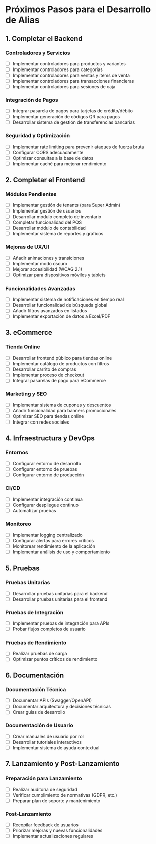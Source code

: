 # Próximos Pasos para el Desarrollo de Alias

## 1. Completar el Backend

### Controladores y Servicios
- [ ] Implementar controladores para productos y variantes
- [ ] Implementar controladores para categorías
- [ ] Implementar controladores para ventas y items de venta
- [ ] Implementar controladores para transacciones financieras
- [ ] Implementar controladores para sesiones de caja

### Integración de Pagos
- [ ] Integrar pasarela de pagos para tarjetas de crédito/débito
- [ ] Implementar generación de códigos QR para pagos
- [ ] Desarrollar sistema de gestión de transferencias bancarias

### Seguridad y Optimización
- [ ] Implementar rate limiting para prevenir ataques de fuerza bruta
- [ ] Configurar CORS adecuadamente
- [ ] Optimizar consultas a la base de datos
- [ ] Implementar caché para mejorar rendimiento

## 2. Completar el Frontend

### Módulos Pendientes
- [ ] Implementar gestión de tenants (para Super Admin)
- [ ] Implementar gestión de usuarios
- [ ] Desarrollar módulo completo de inventario
- [ ] Completar funcionalidad del POS
- [ ] Desarrollar módulo de contabilidad
- [ ] Implementar sistema de reportes y gráficos

### Mejoras de UX/UI
- [ ] Añadir animaciones y transiciones
- [ ] Implementar modo oscuro
- [ ] Mejorar accesibilidad (WCAG 2.1)
- [ ] Optimizar para dispositivos móviles y tablets

### Funcionalidades Avanzadas
- [ ] Implementar sistema de notificaciones en tiempo real
- [ ] Desarrollar funcionalidad de búsqueda global
- [ ] Añadir filtros avanzados en listados
- [ ] Implementar exportación de datos a Excel/PDF

## 3. eCommerce

### Tienda Online
- [ ] Desarrollar frontend público para tiendas online
- [ ] Implementar catálogo de productos con filtros
- [ ] Desarrollar carrito de compras
- [ ] Implementar proceso de checkout
- [ ] Integrar pasarelas de pago para eCommerce

### Marketing y SEO
- [ ] Implementar sistema de cupones y descuentos
- [ ] Añadir funcionalidad para banners promocionales
- [ ] Optimizar SEO para tiendas online
- [ ] Integrar con redes sociales

## 4. Infraestructura y DevOps

### Entornos
- [ ] Configurar entorno de desarrollo
- [ ] Configurar entorno de pruebas
- [ ] Configurar entorno de producción

### CI/CD
- [ ] Implementar integración continua
- [ ] Configurar despliegue continuo
- [ ] Automatizar pruebas

### Monitoreo
- [ ] Implementar logging centralizado
- [ ] Configurar alertas para errores críticos
- [ ] Monitorear rendimiento de la aplicación
- [ ] Implementar análisis de uso y comportamiento

## 5. Pruebas

### Pruebas Unitarias
- [ ] Desarrollar pruebas unitarias para el backend
- [ ] Desarrollar pruebas unitarias para el frontend

### Pruebas de Integración
- [ ] Implementar pruebas de integración para APIs
- [ ] Probar flujos completos de usuario

### Pruebas de Rendimiento
- [ ] Realizar pruebas de carga
- [ ] Optimizar puntos críticos de rendimiento

## 6. Documentación

### Documentación Técnica
- [ ] Documentar APIs (Swagger/OpenAPI)
- [ ] Documentar arquitectura y decisiones técnicas
- [ ] Crear guías de desarrollo

### Documentación de Usuario
- [ ] Crear manuales de usuario por rol
- [ ] Desarrollar tutoriales interactivos
- [ ] Implementar sistema de ayuda contextual

## 7. Lanzamiento y Post-Lanzamiento

### Preparación para Lanzamiento
- [ ] Realizar auditoría de seguridad
- [ ] Verificar cumplimiento de normativas (GDPR, etc.)
- [ ] Preparar plan de soporte y mantenimiento

### Post-Lanzamiento
- [ ] Recopilar feedback de usuarios
- [ ] Priorizar mejoras y nuevas funcionalidades
- [ ] Implementar actualizaciones regulares